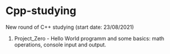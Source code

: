 # Cpp-studying
New round of C++ studying (start date: 23/08/2021)

01. Project_Zero - Hello World programm and some basics: math operations, console input and output.
